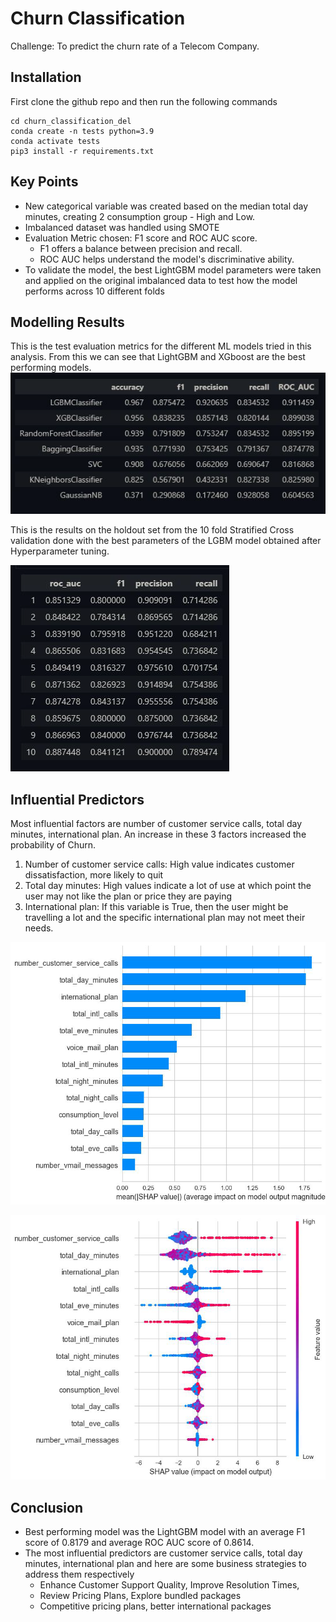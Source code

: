 # Churn Classification 

Challenge: To predict the churn rate of a Telecom Company.


## Installation 
First clone the github repo and then run the following commands
```
cd churn_classification_del
conda create -n tests python=3.9
conda activate tests
pip3 install -r requirements.txt
```

## Key Points
- New categorical variable was created based on the median total day minutes, creating 2 consumption group - High and Low. 
- Imbalanced dataset was handled using SMOTE
- Evaluation Metric chosen: F1 score and ROC AUC score.
    - F1 offers a balance between precision and recall.
    - ROC AUC helps understand the model's discriminative ability.
- To validate the model, the best LightGBM model parameters were taken and applied on the original imbalanced data to test how the model performs across 10 different folds


## Modelling Results

This is the test evaluation metrics for the different ML models tried in this analysis. From this we can see that LightGBM and XGboost are the best performing models. 
![alt text](image.png)


This is the results on the holdout set from the 10 fold Stratified Cross validation done with the best parameters of the LGBM model obtained after Hyperparameter tuning. 

![alt text](image-1.png)


## Influential Predictors 
Most influential factors are number of customer service calls, total day minutes, international plan. An increase in these 3 factors increased the probability of Churn.
1. Number of customer service calls: High value indicates customer dissatisfaction, more likely to quit
2. Total day minutes: High values indicate a lot of use at which point the user may not like the plan or price they are paying
3. International plan: If this variable is True, then the user might be travelling a lot and the specific international plan may not meet their needs.

![alt text](image-2.png)

![alt text](image-3.png)


## Conclusion
- Best performing model was the LightGBM model with an average F1 score of 0.8179 and average ROC AUC score of 0.8614.
- The most influential predictors are customer service calls, total day minutes,
international plan and here are some business strategies to address them
respectively
    - Enhance Customer Support Quality, Improve Resolution Times,
    - Review Pricing Plans, Explore bundled packages
    - Competitive pricing plans, better international packages
